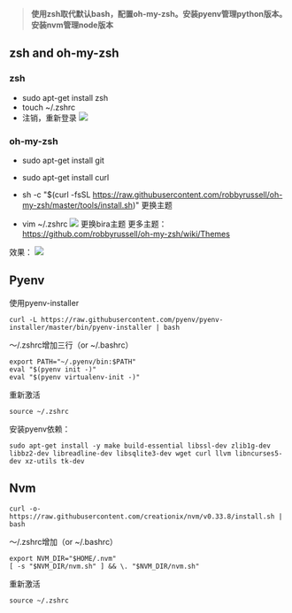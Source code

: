 > **使用zsh取代默认bash，配置oh-my-zsh。安装pyenv管理python版本。安装nvm管理node版本**

## zsh and oh-my-zsh

### zsh
* sudo apt-get install zsh
* touch ~/.zshrc
* 注销，重新登录
![](http://oumkbl9du.bkt.clouddn.com/2018-01-28-J3UdQ-2018-01-28_17-12-00.png)

### oh-my-zsh
* sudo apt-get install git
* sudo apt-get install curl
* sh -c "$(curl -fsSL https://raw.githubusercontent.com/robbyrussell/oh-my-zsh/master/tools/install.sh)"
更换主题

* vim ~/.zshrc
![](http://oumkbl9du.bkt.clouddn.com/2018-01-28-vUIrK-2018-01-28_17-24-03.png)
 更换bira主题
 更多主题：https://github.com/robbyrussell/oh-my-zsh/wiki/Themes
 
 效果：
 ![](http://oumkbl9du.bkt.clouddn.com/2018-01-28-6Y1Dh-2018-01-28_17-28-01.png)
 
## Pyenv

使用pyenv-installer

	curl -L https://raw.githubusercontent.com/pyenv/pyenv-installer/master/bin/pyenv-installer | bash

～/.zshrc增加三行（or ~/.bashrc）

	export PATH="~/.pyenv/bin:$PATH"
	eval "$(pyenv init -)"
	eval "$(pyenv virtualenv-init -)"

重新激活

	source ~/.zshrc

安装pyenv依赖：

	sudo apt-get install -y make build-essential libssl-dev zlib1g-dev libbz2-dev libreadline-dev libsqlite3-dev wget curl llvm libncurses5-dev xz-utils tk-dev

## Nvm

	curl -o- https://raw.githubusercontent.com/creationix/nvm/v0.33.8/install.sh | bash
	
～/.zshrc增加（or ~/.bashrc）

	export NVM_DIR="$HOME/.nvm"
	[ -s "$NVM_DIR/nvm.sh" ] && \. "$NVM_DIR/nvm.sh" 

重新激活

	source ~/.zshrc